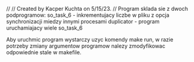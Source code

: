 //
// Created by Kacper Kuchta on 5/15/23.
//
Program sklada sie z dwoch podprogramow:
so_task_6 - inkrementujacy liczbe w pliku z opcja
synchronizacji miedzy innymi procesami
duplicator - program uruchamiajacy wiele so_task_6

Aby uruchmic program wystarczy uzyc komendy make run, w razie potrzeby zmiany argumentow programow
nalezy zmodyfikowac odpowiednie stale w makefile.
